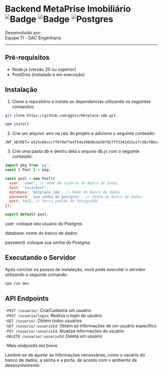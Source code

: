 # Backend MetaPrise Imobiliário ![Badge](https://img.shields.io/badge/Node.js-43853D?style=for-the-badge&logo=node.js&logoColor=white) ![Badge](	https://img.shields.io/badge/JavaScript-F7DF1E?style=for-the-badge&logo=javascript&logoColor=black) ![Postgres](https://img.shields.io/badge/postgres-%23316192.svg?style=for-the-badge&logo=postgresql&logoColor=white)

Desenvolvido por:  
Equipe TI - DAC Engenharia  

---

## Pré-requisitos

- Node.js (versão 20 ou superior) 
- PostGres (instalado e em execução)

## Instalação

1. Clone o repositório e instale as dependencias utilizando os seguintes comandos:

```bash
git clone https://github.com/ggtxz/mktplace-imb.git

npm install
```

2. Crie um arquivo .env na raiz do projeto e adicione o seguinte conteúdo:
```plaintext
JWT_SECRET='e525c84ccc7f079ef7e4f54e398d9cbd36f027ff3341d15a1fc38cf06cda428ab70002d437582277e31248fb950468e34cfa3a7010004c63f6f677241018c2f3'
``` 

3. Crie uma pasta db e dentro dela o arquivo db.js com o seguinte conteúdo:
```js
import pkg from 'pg';
const { Pool } = pkg;

const pool = new Pool({
  user: 'user', // nome de usuário do Banco de Dados
  host: 'localhost', 
  database: 'mktplace_imb', // Nome do Banco de dados
  password: 'sua senha do postgres', // Senha do Banco de dados
  port: 5432, // Porta padrão do PostgreSQL
});

export default pool;
```
user: coloque seu usuário do Postgres

database: nome do banco de dados

password: coloque sua senha do Postgres

## Executando o Servidor
Após concluir os passos de instalação, você pode executar o servidor utilizando o seguinte comando:
```bash
npm run dev
```

## API Endpoints

-`POST /usuario/`: Cria/Cadastra um usuário  
-`POST /usuario/login`: Realiza o login do usuário  
-`GET /usuario/`: Obtém todos usuários  
-`GET /usuario/:usuarioId`: Obtém as informações de um usuário específico  
-`PUT /usuario/:usuarioId`: Atualiza informações do usuário  
-`DELETE /usuario/:usuarioId`: Deleta um usuário  

-Mais endpoints em breve

Lembre-se de ajustar as informações necessárias, como o usuário do banco de dados, a senha e a porta, de acordo com o ambiente de desenvolvimento.
